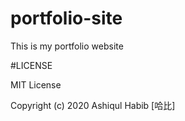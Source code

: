 # portfolio-site
This is my portfolio website

#LICENSE

MIT License

Copyright (c) 2020 Ashiqul Habib [哈比]
